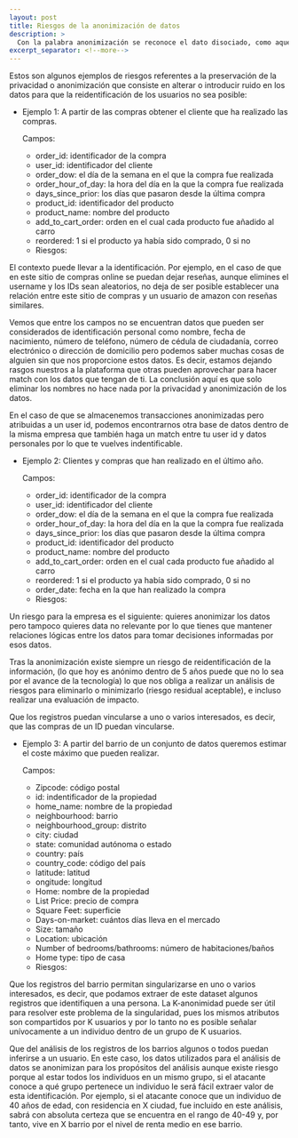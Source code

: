 ```yaml
---
layout: post
title: Riesgos de la anonimización de datos
description: >
  Con la palabra anonimización se reconoce el dato disociado, como aquel que no permite la identificación de un afectado o interesado.
excerpt_separator: <!--more-->
---
```

Estos son algunos ejemplos de riesgos referentes a la preservación de la privacidad o anonimización que consiste en alterar o introducir ruido en los datos para que la reidentificación de los usuarios no sea posible:
<!--more-->

* Ejemplo 1: A partir de las compras obtener el cliente que ha realizado las compras.

  Campos:

  - order_id: identificador de la compra
  - user_id: identificador del cliente
  - order_dow: el día de la semana en el que la compra fue realizada
  - order_hour_of_day: la hora del día en la que la compra fue realizada
  - days_since_prior: los días que pasaron desde la última compra
  - product_id: identificador del producto
  - product_name: nombre del producto
  - add_to_cart_order: orden en el cual cada producto fue añadido al carro
  - reordered: 1 si el producto ya había sido comprado, 0 si no

  *  Riesgos:

El contexto puede llevar a la identificación. Por ejemplo, en el caso de que en este sitio de compras online se puedan dejar reseñas, aunque elimines el username y los IDs sean aleatorios, no deja de ser posible establecer una relación entre este sitio de compras y un usuario de amazon con reseñas similares.

Vemos que entre los campos no se encuentran datos que pueden ser considerados de identificación personal como nombre, fecha de nacimiento, número de teléfono, número de cédula de ciudadanía, correo electrónico o dirección de domicilio pero podemos saber muchas cosas de alguien sin que nos proporcione estos datos. Es decir, estamos dejando rasgos nuestros a la plataforma que otras pueden aprovechar para hacer match con los datos que tengan de ti. La conclusión aquí es que solo eliminar los nombres no hace nada por la privacidad y anonimización de los datos.

En el caso de que se almacenemos transacciones anonimizadas pero atribuidas a un user id, podemos encontrarnos otra base de datos dentro de la misma empresa que también haga un match entre tu user id y datos personales por lo que te vuelves indentificable.



* Ejemplo 2: Clientes y compras que han realizado en el último año.

  Campos:

  - order_id: identificador de la compra
  - user_id: identificador del cliente
  - order_dow: el día de la semana en el que la compra fue realizada
  - order_hour_of_day: la hora del día en la que la compra fue realizada
  - days_since_prior: los días que pasaron desde la última compra
  - product_id: identificador del producto
  - product_name: nombre del producto
  - add_to_cart_order: orden en el cual cada producto fue añadido al carro
  - reordered: 1 si el producto ya había sido comprado, 0 si no
  - order_date: fecha en la que han realizado la compra

  * Riesgos:

Un riesgo para la empresa es el siguiente: quieres anonimizar los datos pero tampoco quieres data no relevante por lo que tienes que mantener relaciones lógicas entre los datos para tomar decisiones informadas por esos datos.

Tras la anonimización existe siempre un riesgo de reidentificación de la información, (lo que hoy es anónimo dentro de 5 años puede que no lo sea por el avance de la tecnología) lo que nos obliga a realizar un análisis de riesgos para eliminarlo o minimizarlo (riesgo residual aceptable), e incluso realizar una evaluación de impacto.

Que los registros puedan vincularse a uno o varios interesados, es decir, que las compras de un ID puedan vincularse.

* Ejemplo 3: A partir del barrio de un conjunto de datos queremos estimar el coste máximo que pueden realizar.

  Campos:

  - Zipcode: código postal
  - id: indentificador de la propiedad
  - home_name: nombre de la propiedad
  - neighbourhood: barrio
  - neighbourhood_group: distrito
  - city: ciudad
  - state: comunidad autónoma o estado
  - country: país
  - country_code: código del país
  - latitude: latitud
  - ongitude: longitud
  - Home: nombre de la propiedad
  - List Price: precio de compra
  - Square Feet: superficie
  - Days-on-market: cuántos días lleva en el mercado
  - Size: tamaño
  - Location: ubicación
  - Number of bedrooms/bathrooms: número de habitaciones/baños
  - Home type: tipo de casa

  * Riesgos:

Que los registros del barrio permitan singularizarse en uno o varios interesados, es decir, que podamos extraer de este dataset algunos registros que identifiquen a una persona. La K-anonimidad puede ser útil para resolver este problema de la singularidad, pues los mismos atributos son compartidos por K usuarios y por lo tanto no es posible señalar unívocamente a un individuo dentro de un grupo de K usuarios.

Que del análisis de los registros de los barrios algunos o todos puedan inferirse a un usuario. En este caso, los datos utilizados para el análisis de datos se anonimizan para los propósitos del análisis aunque existe riesgo porque al estar todos los individuos en un mismo grupo, si el atacante conoce a qué grupo pertenece un individuo le será fácil extraer valor de esta identificación. Por ejemplo, si el atacante conoce que un individuo de 40 años de edad, con residencia en X ciudad, fue incluido en este análisis, sabrá con absoluta certeza que se encuentra en el rango de 40-49 y, por tanto, vive en X barrio por el nivel de renta medio en ese barrio.
